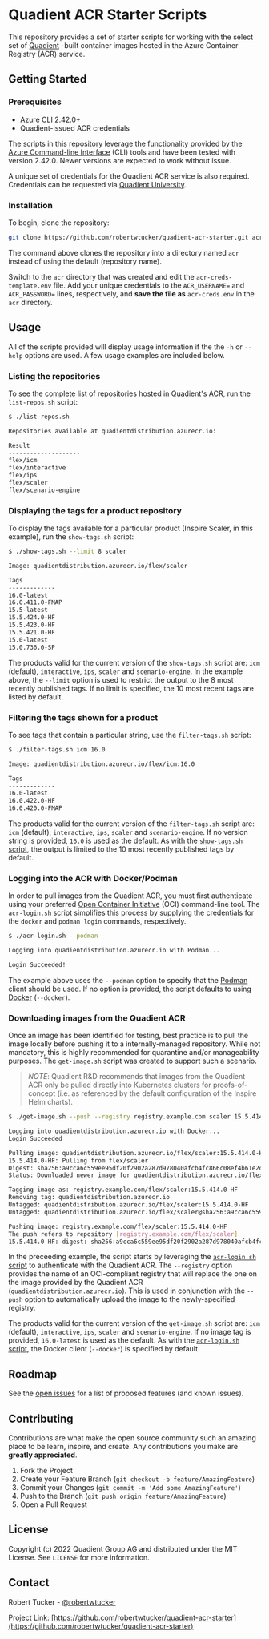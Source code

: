 # Quadient ACR Starter Scripts

This repository provides a set of starter scripts for working with the select set
of [Quadient](https://www.quadient.com/en/customer-communications/inspire-flex)
-built container images hosted in the Azure Container Registry (ACR) service.

## Getting Started

### Prerequisites

* Azure CLI 2.42.0+
* Quadient-issued ACR credentials

The scripts in this repository leverage the functionality provided by the
[Azure Command-line Interface](https://learn.microsoft.com/en-us/cli/azure/install-azure-cli)
(CLI) tools and have been tested with version 2.42.0. Newer versions are expected
to work without issue.

A unique set of credentials for the Quadient ACR service is also required.
Credentials can be requested via
[Quadient University](https://university.quadient.com/group/site/product-installers?p_p_id=com_quadient_university_installers_display_portlet&p_p_lifecycle=0&p_p_state=normal&p_p_mode=view&_com_quadient_university_installers_display_portlet_cur2=1&_com_quadient_university_installers_display_portlet_delta2=20&_com_quadient_university_installers_display_portlet_orderByCol=created-date&_com_quadient_university_installers_display_portlet_orderByType=desc&_com_quadient_university_installers_display_portlet_navigationBar=container-registry).

### Installation

To begin, clone the repository:

``` bash
git clone https://github.com/robertwtucker/quadient-acr-starter.git acr
```

The command above clones the repository into a directory named `acr` instead of
using the default (repository name).

Switch to the `acr` directory that was created and edit the `acr-creds-template.env`
file. Add your unique credentials to the `ACR_USERNAME=` and `ACR_PASSWORD=`
lines, respectively, and **save the file as** `acr-creds.env` in the `acr`
directory.

## Usage

All of the scripts provided will display usage information if the the `-h` or
`--help` options are used. A few usage examples are included below.

### Listing the repositories

To see the complete list of repositories hosted in Quadient's ACR, run the
`list-repos.sh` script:

``` bash
$ ./list-repos.sh

Repositories available at quadientdistribution.azurecr.io:

Result
--------------------
flex/icm
flex/interactive
flex/ips
flex/scaler
flex/scenario-engine
```

### Displaying the tags for a product repository

To display the tags available for a particular product (Inspire Scaler, in this
example), run the `show-tags.sh` script:

``` bash
$ ./show-tags.sh --limit 8 scaler

Image: quadientdistribution.azurecr.io/flex/scaler

Tags
-------------
16.0-latest
16.0.411.0-FMAP
15.5-latest
15.5.424.0-HF
15.5.423.0-HF
15.5.421.0-HF
15.0-latest
15.0.736.0-SP
```

The products valid for the current version of the `show-tags.sh` script are:
`icm` (default), `interactive`, `ips`, `scaler` and `scenario-engine`. In the
example above, the `--limit` option is used to restrict the output to the 8 most
recently published tags. If no limit is specified, the 10 most recent tags are
listed by default.

### Filtering the tags shown for a product

To see tags that contain a particular string, use the `filter-tags.sh` script:

``` bash
$ ./filter-tags.sh icm 16.0

Image: quadientdistribution.azurecr.io/flex/icm:16.0

Tags
-------------
16.0-latest
16.0.422.0-HF
16.0.420.0-FMAP
```

The products valid for the current version of the `filter-tags.sh` script are:
`icm` (default), `interactive`, `ips`, `scaler` and `scenario-engine`. If no
version string is provided, `16.0` is used as the default. As with the
[`show-tags.sh` script](#displaying-the-tags-for-a-product-repository), the
output is limited to the 10 most recently published tags by default.

### Logging into the ACR with Docker/Podman

In order to pull images from the Quadient ACR, you must first authenticate using
your preferred [Open Container Initiative](https://opencontainers.org) (OCI)
command-line tool. The `acr-login.sh` script simplifies this process by
supplying the credentials for the `docker` and `podman login` commands,
respectively.

``` bash
$ ./acr-login.sh --podman

Logging into quadientdistribution.azurecr.io with Podman...

Login Succeeded! 
```

The example above uses the `--podman` option to specify that the
[Podman](https://podman.io) client should be used. If no option is provided,
the script defaults to using [Docker](https://www.docker.com) (`--docker`).

### Downloading images from the Quadient ACR

Once an image has been identified for testing, best practice is to pull the
image locally before pushing it to a internally-managed repository. While not
mandatory, this is highly recommended for quarantine and/or manageability
purposes. The `get-image.sh` script was created to support such a scenario.

>_NOTE_: Quadient R&D recommends that images from the Quadient ACR only be
pulled directly into Kubernetes clusters for proofs-of-concept (i.e. as
referenced by the default configuration of the Inspire Helm charts).

``` bash
$ ./get-image.sh --push --registry registry.example.com scaler 15.5.414.0-HF

Logging into quadientdistribution.azurecr.io with Docker...
Login Succeeded

Pulling image: quadientdistribution.azurecr.io/flex/scaler:15.5.414.0-HF
15.5.414.0-HF: Pulling from flex/scaler
Digest: sha256:a9cca6c559ee95df20f2902a287d978040afcb4fc866c08ef4b61e2df40481f4
Status: Downloaded newer image for quadientdistribution.azurecr.io/flex/scaler:15.5.414.0-HF

Tagging image as: registry.example.com/flex/scaler:15.5.414.0-HF
Removing tag: quadientdistribution.azurecr.io
Untagged: quadientdistribution.azurecr.io/flex/scaler:15.5.414.0-HF
Untagged: quadientdistribution.azurecr.io/flex/scaler@sha256:a9cca6c559ee95df20f2902a287d978040afcb4fc866c08ef4b61e2df40481f4

Pushing image: registry.example.com/flex/scaler:15.5.414.0-HF
The push refers to repository [registry.example.com/flex/scaler]
15.5.414.0-HF: digest: sha256:a9cca6c559ee95df20f2902a287d978040afcb4fc866c08ef4b61e2df40481f4
```

In the preceeding example, the script starts by leveraging the
[`acr-login.sh` script](#logging-into-the-acr-with-dockerpodman) to authenticate
with the Quadient ACR. The `--registry` option provides the name of an
OCI-compliant registry that will replace the one on the image provided by the
Quadient ACR (`quadientdistribution.azurecr.io`). This is used in conjunction
with the `--push` option to automatically upload the image to the
newly-specified registry.

The products valid for the current version of the `get-image.sh` script are:
`icm` (default), `interactive`, `ips`, `scaler` and `scenario-engine`. If no
image tag is provided, `16.0-latest` is used as the default. As with the
[`acr-login.sh` script](#logging-into-the-acr-with-dockerpodman), the Docker
client (`--docker`) is specified by default.

## Roadmap

See the [open issues](https://github.com/robertwtucker/quadient-acr-starter/issues)
for a list of proposed features (and known issues).

## Contributing

Contributions are what make the open source community such an amazing place to
be learn, inspire, and create. Any contributions you make are **greatly appreciated**.

1. Fork the Project
2. Create your Feature Branch (`git checkout -b feature/AmazingFeature`)
3. Commit your Changes (`git commit -m 'Add some AmazingFeature'`)
4. Push to the Branch (`git push origin feature/AmazingFeature`)
5. Open a Pull Request

## License

Copyright (c) 2022 Quadient Group AG and distributed under the MIT License.
See `LICENSE` for more information.

## Contact

Robert Tucker - [@robertwtucker](https://twitter.com/robertwtucker)

Project Link: [https://github.com/robertwtucker/quadient-acr-starter](https://github.com/robertwtucker/quadient-acr-starter)
